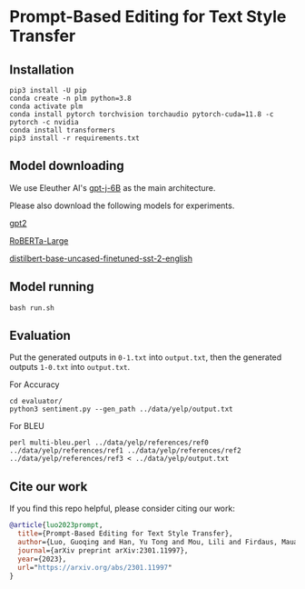 Prompt-Based Editing for Text Style Transfer
=======

## Installation

```shell
pip3 install -U pip
conda create -n plm python=3.8
conda activate plm
conda install pytorch torchvision torchaudio pytorch-cuda=11.8 -c pytorch -c nvidia
conda install transformers
pip3 install -r requirements.txt
```

## Model downloading

We use Eleuther AI's [gpt-j-6B](https://huggingface.co/EleutherAI/gpt-j-6B/tree/main) as the main architecture.

Please also download the following models for experiments.

[gpt2](https://huggingface.co/gpt2/tree/main)

[RoBERTa-Large](https://huggingface.co/roberta-large/tree/main)

[distilbert-base-uncased-finetuned-sst-2-english](https://huggingface.co/distilbert-base-uncased-finetuned-sst-2-english/tree/main)

## Model running
```
bash run.sh
```

## Evaluation
Put the generated outputs in `0-1.txt` into `output.txt`, then the generated outputs `1-0.txt` into `output.txt`.

For Accuracy
```
cd evaluator/
python3 sentiment.py --gen_path ../data/yelp/output.txt 
```

For BLEU
```
perl multi-bleu.perl ../data/yelp/references/ref0 ../data/yelp/references/ref1 ../data/yelp/references/ref2 ../data/yelp/references/ref3 < ../data/yelp/output.txt 

```

## Cite our work
If you find this repo helpful, please consider citing our work:
```bibtex
@article{luo2023prompt,
  title={Prompt-Based Editing for Text Style Transfer},
  author={Luo, Guoqing and Han, Yu Tong and Mou, Lili and Firdaus, Mauajama},
  journal={arXiv preprint arXiv:2301.11997},
  year={2023},
  url="https://arxiv.org/abs/2301.11997"
}
```
